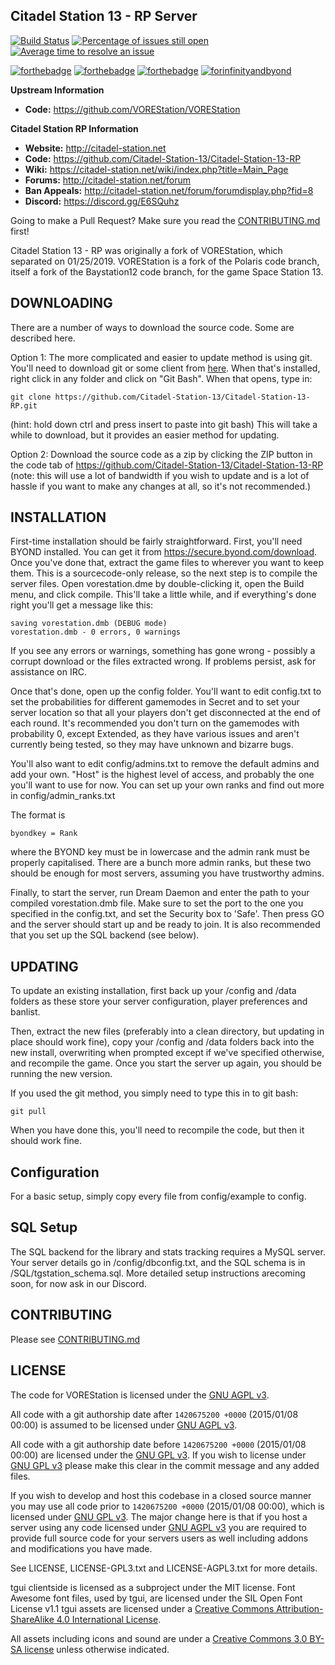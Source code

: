 ## Citadel Station 13 - RP Server

[![Build Status](https://travis-ci.org/Citadel-Station-13/Citadel-Station-13-RP.png)](https://travis-ci.org/Citadel-Station-13/Citadel-Station-13-RP)
[![Percentage of issues still open](https://isitmaintained.com/badge/open/Citadel-Station-13/Citadel-Station-13-RP.svg)](https://isitmaintained.com/project/Citadel-Station-13/Citadel-Station-13-RP "Percentage of issues still open")
[![Average time to resolve an issue](https://isitmaintained.com/badge/resolution/Citadel-Station-13/Citadel-Station-13-RP.svg)](https://isitmaintained.com/project/Citadel-Station-13/Citadel-Station-13-RP "Average time to resolve an issue")

[![forthebadge](http://forthebadge.com/images/badges/60-percent-of-the-time-works-every-time.svg)](http://forthebadge.com) [![forthebadge](http://forthebadge.com/images/badges/compatibility-club-penguin.svg)](http://forthebadge.com) [![forthebadge](http://forthebadge.com/images/badges/no-ragrets.svg)](http://forthebadge.com) [![forinfinityandbyond](https://user-images.githubusercontent.com/5211576/29499758-4efff304-85e6-11e7-8267-62919c3688a9.gif)](https://www.reddit.com/r/SS13/comments/5oplxp/what_is_the_main_problem_with_byond_as_an_engine/dclbu1a)

**Upstream Information**
* **Code:** <https://github.com/VOREStation/VOREStation>

**Citadel Station RP Information**
* **Website:** <http://citadel-station.net>
* **Code:** <https://github.com/Citadel-Station-13/Citadel-Station-13-RP>
* **Wiki:** <https://citadel-station.net/wiki/index.php?title=Main_Page>
* **Forums:** <http://citadel-station.net/forum>
* **Ban Appeals:** <http://citadel-station.net/forum/forumdisplay.php?fid=8>
* **Discord:**  <https://discord.gg/E6SQuhz>

Going to make a Pull Request? Make sure you read the [CONTRIBUTING.md](.github/CONTRIBUTING.md) first!

Citadel Station 13 - RP was originally a fork of VOREStation, which separated on 01/25/2019. VOREStation is a fork of the Polaris code branch, itself a fork of the Baystation12 code branch, for the game Space Station 13.

## DOWNLOADING

There are a number of ways to download the source code. Some are described here.

Option 1: The more complicated and easier to update method is using git.
You'll need to download git or some client from [here](http://git-scm.com/).
When that's installed, right click in any folder and click on "Git Bash".
When that opens, type in:

```
git clone https://github.com/Citadel-Station-13/Citadel-Station-13-RP.git
```

(hint: hold down ctrl and press insert to paste into git bash)
This will take a while to download, but it provides an easier method for updating.

Option 2: Download the source code as a zip by clicking the ZIP button in the
code tab of <https://github.com/Citadel-Station-13/Citadel-Station-13-RP>
(note: this will use a lot of bandwidth if you wish to update and is a lot of
hassle if you want to make any changes at all, so it's not recommended.)

## INSTALLATION

First-time installation should be fairly straightforward. First, you'll need
BYOND installed. You can get it from <https://secure.byond.com/download>. Once you've done
that, extract the game files to wherever you want to keep them. This is a
sourcecode-only release, so the next step is to compile the server files.
Open vorestation.dme by double-clicking it, open the Build menu, and click
compile. This'll take a little while, and if everything's done right you'll get
a message like this:

```
saving vorestation.dmb (DEBUG mode)
vorestation.dmb - 0 errors, 0 warnings
```

If you see any errors or warnings, something has gone wrong - possibly a corrupt
download or the files extracted wrong. If problems persist, ask for assistance on IRC.

Once that's done, open up the config folder. You'll want to edit config.txt to
set the probabilities for different gamemodes in Secret and to set your server
location so that all your players don't get disconnected at the end of each
round. It's recommended you don't turn on the gamemodes with probability 0,
except Extended, as they have various issues and aren't currently being tested,
so they may have unknown and bizarre bugs.

You'll also want to edit config/admins.txt to remove the default admins and add
your own. "Host" is the highest level of access, and probably the one
you'll want to use for now. You can set up your own ranks and find out more in
config/admin_ranks.txt

The format is

```
byondkey = Rank
```

where the BYOND key must be in lowercase and the admin rank must be properly
capitalised. There are a bunch more admin ranks, but these two should be
enough for most servers, assuming you have trustworthy admins.

Finally, to start the server, run Dream Daemon and enter the path to your
compiled vorestation.dmb file. Make sure to set the port to the one you
specified in the config.txt, and set the Security box to 'Safe'. Then press GO
and the server should start up and be ready to join. It is also recommended that
you set up the SQL backend (see below).

## UPDATING

To update an existing installation, first back up your /config and /data folders
as these store your server configuration, player preferences and banlist.

Then, extract the new files (preferably into a clean directory, but updating in
place should work fine), copy your /config and /data folders back into the new
install, overwriting when prompted except if we've specified otherwise, and
recompile the game.  Once you start the server up again, you should be running
the new version.

If you used the git method, you simply need to type this in to git bash:
```
git pull
```
When you have done this, you'll need to recompile the code, but then it should work fine.

## Configuration

For a basic setup, simply copy every file from config/example to config.

## SQL Setup

The SQL backend for the library and stats tracking requires a MySQL server.
Your server details go in /config/dbconfig.txt, and the SQL schema is in /SQL/tgstation_schema.sql.
More detailed setup instructions arecoming soon, for now ask in our Discord.

## CONTRIBUTING

Please see [CONTRIBUTING.md](.github/CONTRIBUTING.md)

## LICENSE

The code for VOREStation is licensed under the [GNU AGPL v3](http://www.gnu.org/licenses/agpl-3.0.html).

All code with a git authorship date after `1420675200 +0000` (2015/01/08 00:00) is assumed to be licensed under [GNU AGPL v3](http://www.gnu.org/licenses/agpl-3.0.html).

All code with a git authorship date before `1420675200 +0000` (2015/01/08 00:00) are licensed under the [GNU GPL v3](https://www.gnu.org/licenses/gpl-3.0.html).
If you wish to license under [GNU GPL v3](https://www.gnu.org/licenses/gpl-3.0.html) please make this clear in the commit message and any added files.

If you wish to develop and host this codebase in a closed source manner you may use all code prior to `1420675200 +0000` (2015/01/08 00:00), which is licensed under [GNU GPL v3](https://www.gnu.org/licenses/gpl-3.0.html). The major change here is that if you host a server using any code licensed under [GNU AGPL v3](http://www.gnu.org/licenses/agpl-3.0.html) you are required to provide full source code for your servers users as well including addons and modifications you have made.

See LICENSE, LICENSE-GPL3.txt and LICENSE-AGPL3.txt for more details.

tgui clientside is licensed as a subproject under the MIT license.
Font Awesome font files, used by tgui, are licensed under the SIL Open Font License v1.1
tgui assets are licensed under a [Creative Commons Attribution-ShareAlike 4.0 International License](http://creativecommons.org/licenses/by-sa/4.0/).

All assets including icons and sound are under a [Creative Commons 3.0 BY-SA license](https://creativecommons.org/licenses/by-sa/3.0/) unless otherwise indicated.
